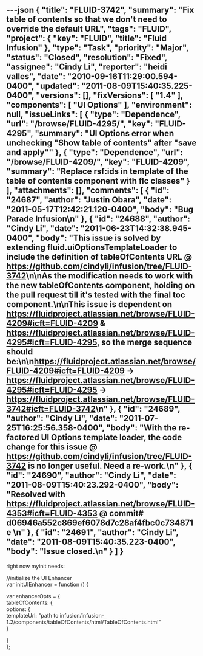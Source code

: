 ---json
{
  "title": "FLUID-3742",
  "summary": "Fix table of contents so that we don't need to override the default URL",
  "tags": "FLUID",
  "project": {
    "key": "FLUID",
    "title": "Fluid Infusion"
  },
  "type": "Task",
  "priority": "Major",
  "status": "Closed",
  "resolution": "Fixed",
  "assignee": "Cindy Li",
  "reporter": "heidi valles",
  "date": "2010-09-16T11:29:00.594-0400",
  "updated": "2011-08-09T15:40:35.225-0400",
  "versions": [],
  "fixVersions": [
    "1.4"
  ],
  "components": [
    "UI Options"
  ],
  "environment": null,
  "issueLinks": [
    {
      "type": "Dependence",
      "url": "/browse/FLUID-4295/",
      "key": "FLUID-4295",
      "summary": "UI Options error when unchecking \"Show table of contents\" after \"save and apply\""
    },
    {
      "type": "Dependence",
      "url": "/browse/FLUID-4209/",
      "key": "FLUID-4209",
      "summary": "Replace rsf:ids in template of the table of contents component with flc classes"
    }
  ],
  "attachments": [],
  "comments": [
    {
      "id": "24687",
      "author": "Justin Obara",
      "date": "2011-05-17T12:42:21.120-0400",
      "body": "Bug Parade Infusion\n"
    },
    {
      "id": "24688",
      "author": "Cindy Li",
      "date": "2011-06-23T14:32:38.945-0400",
      "body": "This issue is solved by extending fluid.uiOptionsTemplateLoader to include the definition of tableOfContents URL @ <https://github.com/cindyli/infusion/tree/FLUID-3742>\n\nAs the modification needs to work with the new tableOfContents component, holding on the pull request till it's tested with the final toc component.\n\nThis issue is dependent on <https://fluidproject.atlassian.net/browse/FLUID-4209#icft=FLUID-4209> & <https://fluidproject.atlassian.net/browse/FLUID-4295#icft=FLUID-4295>, so the merge sequence should be:\n\n<https://fluidproject.atlassian.net/browse/FLUID-4209#icft=FLUID-4209> -> <https://fluidproject.atlassian.net/browse/FLUID-4295#icft=FLUID-4295> -> <https://fluidproject.atlassian.net/browse/FLUID-3742#icft=FLUID-3742>\n"
    },
    {
      "id": "24689",
      "author": "Cindy Li",
      "date": "2011-07-25T16:25:56.358-0400",
      "body": "With the re-factored UI Options template loader, the code change for this issue @ <https://github.com/cindyli/infusion/tree/FLUID-3742>  is no longer useful. Need a re-work.\n"
    },
    {
      "id": "24690",
      "author": "Cindy Li",
      "date": "2011-08-09T15:40:23.292-0400",
      "body": "Resolved with <https://fluidproject.atlassian.net/browse/FLUID-4353#icft=FLUID-4353> @ commit# d06946a552c869ef6078d7c28af4fbc0c734871e&#x20;\n"
    },
    {
      "id": "24691",
      "author": "Cindy Li",
      "date": "2011-08-09T15:40:35.223-0400",
      "body": "Issue closed.\n"
    }
  ]
}
---
right now myinit needs:

//initialize the UI Enhancer\
var initUIEnhancer = function () {

var enhancerOpts = {\
tableOfContents: {\
options: {\
templateUrl: "path to infusion/infusion-1.2/components/tableOfContents/html/TableOfContents.html"\
}

}\
};

        